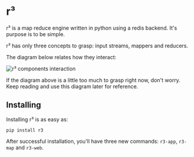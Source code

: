 r³
==

r³ is a map reduce engine written in python using a redis backend. It's purpose
is to be simple.

r³ has only three concepts to grasp: input streams, mappers and reducers.

The diagram below relates how they interact:

![r³ components interaction](https://github.com/heynemann/r3/raw/master/r3.png)

If the diagram above is a little too much to grasp right now, don't worry. Keep
reading and use this diagram later for reference.

Installing
----------

Installing r³ is as easy as:

    pip install r3

After successful installation, you'll have three new commands: `r3-app`,
`r3-map` and `r3-web`.


